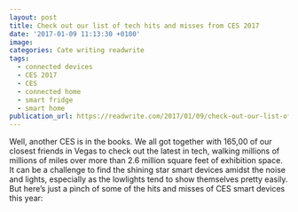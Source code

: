 ```yaml
---
layout: post
title: Check out our list of tech hits and misses from CES 2017
date: '2017-01-09 11:13:30 +0100'
image: 
categories: Cate writing readwrite
tags:
  - connected devices
  - CES 2017
  - CES
  - connected home
  - smart fridge
  - smart home
publication_url: https://readwrite.com/2017/01/09/check-out-our-list-of-tech-hits-and-misses-from-ces-2017-dl1/
---
```


Well, another CES is in the books. We all got together with 165,00 of our closest friends in Vegas to check out the latest in tech, walking millions of millions of miles over more than 2.6 million square feet of exhibition space. It can be a challenge to find the shining star smart devices amidst the noise and lights, especially as the lowlights tend to show themselves pretty easily. But here’s just a pinch of some of the hits and misses of CES smart devices this year:
